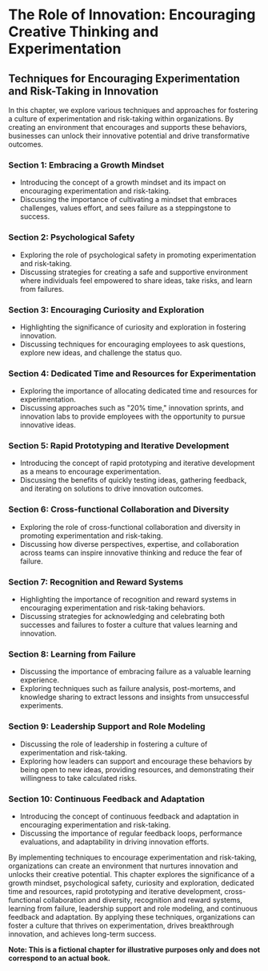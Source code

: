 The Role of Innovation: Encouraging Creative Thinking and Experimentation
=========================================================================

Techniques for Encouraging Experimentation and Risk-Taking in Innovation
-----------------------------------------------------------------------------------

In this chapter, we explore various techniques and approaches for fostering a culture of experimentation and risk-taking within organizations. By creating an environment that encourages and supports these behaviors, businesses can unlock their innovative potential and drive transformative outcomes.

### Section 1: Embracing a Growth Mindset

* Introducing the concept of a growth mindset and its impact on encouraging experimentation and risk-taking.
* Discussing the importance of cultivating a mindset that embraces challenges, values effort, and sees failure as a steppingstone to success.

### Section 2: Psychological Safety

* Exploring the role of psychological safety in promoting experimentation and risk-taking.
* Discussing strategies for creating a safe and supportive environment where individuals feel empowered to share ideas, take risks, and learn from failures.

### Section 3: Encouraging Curiosity and Exploration

* Highlighting the significance of curiosity and exploration in fostering innovation.
* Discussing techniques for encouraging employees to ask questions, explore new ideas, and challenge the status quo.

### Section 4: Dedicated Time and Resources for Experimentation

* Exploring the importance of allocating dedicated time and resources for experimentation.
* Discussing approaches such as "20% time," innovation sprints, and innovation labs to provide employees with the opportunity to pursue innovative ideas.

### Section 5: Rapid Prototyping and Iterative Development

* Introducing the concept of rapid prototyping and iterative development as a means to encourage experimentation.
* Discussing the benefits of quickly testing ideas, gathering feedback, and iterating on solutions to drive innovation outcomes.

### Section 6: Cross-functional Collaboration and Diversity

* Exploring the role of cross-functional collaboration and diversity in promoting experimentation and risk-taking.
* Discussing how diverse perspectives, expertise, and collaboration across teams can inspire innovative thinking and reduce the fear of failure.

### Section 7: Recognition and Reward Systems

* Highlighting the importance of recognition and reward systems in encouraging experimentation and risk-taking behaviors.
* Discussing strategies for acknowledging and celebrating both successes and failures to foster a culture that values learning and innovation.

### Section 8: Learning from Failure

* Discussing the importance of embracing failure as a valuable learning experience.
* Exploring techniques such as failure analysis, post-mortems, and knowledge sharing to extract lessons and insights from unsuccessful experiments.

### Section 9: Leadership Support and Role Modeling

* Discussing the role of leadership in fostering a culture of experimentation and risk-taking.
* Exploring how leaders can support and encourage these behaviors by being open to new ideas, providing resources, and demonstrating their willingness to take calculated risks.

### Section 10: Continuous Feedback and Adaptation

* Introducing the concept of continuous feedback and adaptation in encouraging experimentation and risk-taking.
* Discussing the importance of regular feedback loops, performance evaluations, and adaptability in driving innovation efforts.

By implementing techniques to encourage experimentation and risk-taking, organizations can create an environment that nurtures innovation and unlocks their creative potential. This chapter explores the significance of a growth mindset, psychological safety, curiosity and exploration, dedicated time and resources, rapid prototyping and iterative development, cross-functional collaboration and diversity, recognition and reward systems, learning from failure, leadership support and role modeling, and continuous feedback and adaptation. By applying these techniques, organizations can foster a culture that thrives on experimentation, drives breakthrough innovation, and achieves long-term success.

**Note: This is a fictional chapter for illustrative purposes only and does not correspond to an actual book.**
